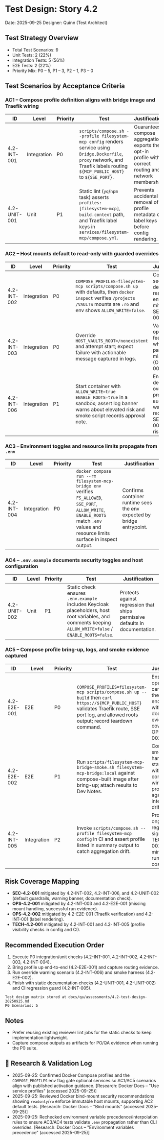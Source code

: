 # Test Design: Story 4.2

Date: 2025-09-25
Designer: Quinn (Test Architect)

## Test Strategy Overview
- Total Test Scenarios: 9
- Unit Tests: 2 (22%)
- Integration Tests: 5 (56%)
- E2E Tests: 2 (22%)
- Priority Mix: P0 – 5, P1 – 3, P2 – 1, P3 – 0

## Test Scenarios by Acceptance Criteria

### AC1 – Compose profile definition aligns with bridge image and Traefik wiring

| ID            | Level       | Priority | Test                                                                                               | Justification |
|---------------|-------------|----------|----------------------------------------------------------------------------------------------------|---------------|
| 4.2-INT-001   | Integration | P0       | `scripts/compose.sh --profile filesystem-mcp config` renders service using `Bridge.Dockerfile`, `proxy` network, and Traefik labels routing `${MCP_PUBLIC_HOST}` to `${SSE_PORT}`. | Guarantees compose aggregation exports the opt-in profile with correct routing and network membership. |
| 4.2-UNIT-001  | Unit        | P1       | Static lint (`yq`/`npm` task) asserts `profiles: [filesystem-mcp]`, `build.context` path, and Traefik label keys in `services/filesystem-mcp/compose.yml`. | Prevents accidental removal of profile metadata or label keys before config rendering. |

### AC2 – Host mounts default to read-only with guarded overrides

| ID            | Level       | Priority | Test                                                                                      | Justification |
|---------------|-------------|----------|-------------------------------------------------------------------------------------------|---------------|
| 4.2-INT-002   | Integration | P0       | `COMPOSE_PROFILES=filesystem-mcp scripts/compose.sh up` with defaults, then `docker inspect` verifies `/projects` `/VAULTS` mounts are `:ro` and env shows `ALLOW_WRITE=false`. | Confirms secure defaults and read-only enforcement, mitigating SEC-4.2-001. |
| 4.2-INT-003   | Integration | P0       | Override `HOST_VAULTS_ROOT=/nonexistent` and attempt start; expect failure with actionable message captured in logs. | Validates operator feedback when host paths missing (OPS-4.2-001). |
| 4.2-INT-006   | Integration | P1       | Start container with `ALLOW_WRITE=true ENABLE_ROOTS=true` in a sandbox; assert log banner warns about elevated risk and smoke script records approval note. | Ensures deliberate overrides produce auditable warnings, reducing SEC-4.2-001 residual risk. |

### AC3 – Environment toggles and resource limits propagate from `.env`

| ID            | Level       | Priority | Test                                                                                 | Justification |
|---------------|-------------|----------|--------------------------------------------------------------------------------------|---------------|
| 4.2-INT-004   | Integration | P0       | `docker compose run --rm filesystem-mcp-bridge env` verifies `FS_ALLOWED`, `SSE_PORT`, `ALLOW_WRITE`, `ENABLE_ROOTS` match `.env` values and resource limits surface in inspect output. | Confirms container runtime sees the env expected by bridge entrypoint. |

### AC4 – `.env.example` documents security toggles and host configuration

| ID            | Level       | Priority | Test                                                                                              | Justification |
|---------------|-------------|----------|---------------------------------------------------------------------------------------------------|---------------|
| 4.2-UNIT-002  | Unit        | P1       | Static check ensures `.env.example` includes Keycloak placeholders, host root variables, and comments keeping `ALLOW_WRITE=false` / `ENABLE_ROOTS=false`. | Protects against regression that ships permissive defaults in documentation. |

### AC5 – Compose profile bring-up, logs, and smoke evidence captured

| ID            | Level       | Priority | Test                                                                                                | Justification |
|---------------|-------------|----------|-----------------------------------------------------------------------------------------------------|---------------|
| 4.2-E2E-001   | E2E         | P0       | `COMPOSE_PROFILES=filesystem-mcp scripts/compose.sh up --build` then `curl https://${MCP_PUBLIC_HOST}` validates Traefik route, SSE port log, and allowed roots output; record teardown command. | Ensures operators can activate the profile end-to-end with documented evidence, covering OPS-4.2-002. |
| 4.2-E2E-002   | E2E         | P1       | Run `scripts/filesystem-mcp-bridge-smoke.sh filesystem-mcp-bridge:local` against compose-built image after bring-up; attach results to Dev Notes. | Confirms smoke harness stays green with compose wiring and protects against integration drift. |
| 4.2-INT-005   | Integration | P2       | Invoke `scripts/compose.sh --profile filesystem-mcp config` in CI and assert profile listed in summary output to catch aggregation drift. | Provides ongoing regression signal for TECH-4.2-001 with minimal runtime cost. |

## Risk Coverage Mapping
- **SEC-4.2-001** mitigated by 4.2-INT-002, 4.2-INT-006, and 4.2-UNIT-002 (default guardrails, warning banner, documentation check).
- **OPS-4.2-001** mitigated by 4.2-INT-003 and 4.2-E2E-001 (missing mount handling, successful run evidence).
- **OPS-4.2-002** mitigated by 4.2-E2E-001 (Traefik verification) and 4.2-INT-001 (label rendering).
- **TECH-4.2-001** mitigated by 4.2-INT-001 and 4.2-INT-005 (profile visibility checks in config and CI).

## Recommended Execution Order
1. Execute P0 integration/unit checks (4.2-INT-001, 4.2-INT-002, 4.2-INT-003, 4.2-INT-004).
2. Bring profile up end-to-end (4.2-E2E-001) and capture routing evidence.
3. Run override warning scenario (4.2-INT-006) and smoke harness (4.2-E2E-002).
4. Finish with static documentation checks (4.2-UNIT-001, 4.2-UNIT-002) and CI regression guard (4.2-INT-005).

```text
Test design matrix stored at docs/qa/assessments/4.2-test-design-20250925.md
P0 Scenarios: 5
```

## Notes
- Prefer reusing existing reviewer lint jobs for the static checks to keep implementation lightweight.
- Capture compose outputs as artifacts for PO/QA evidence when running the P0 suite.

## 🔬 Research & Validation Log
- 2025-09-25: Confirmed Docker Compose profiles and the `COMPOSE_PROFILES` env flag gate optional services so AC1/AC5 scenarios align with published activation guidance. [Research: Docker Docs – "Use service profiles" (accessed 2025-09-25)]
- 2025-09-25: Reviewed Docker bind-mount security recommendations showing `readonly`/`ro` enforce immutable host mounts, supporting AC2 default tests. [Research: Docker Docs – "Bind mounts" (accessed 2025-09-25)]
- 2025-09-25: Rechecked environment variable precedence/interpolation rules to ensure AC3/AC4 tests validate `.env` propagation rather than CLI overrides. [Research: Docker Docs – "Environment variables precedence" (accessed 2025-09-25)]
